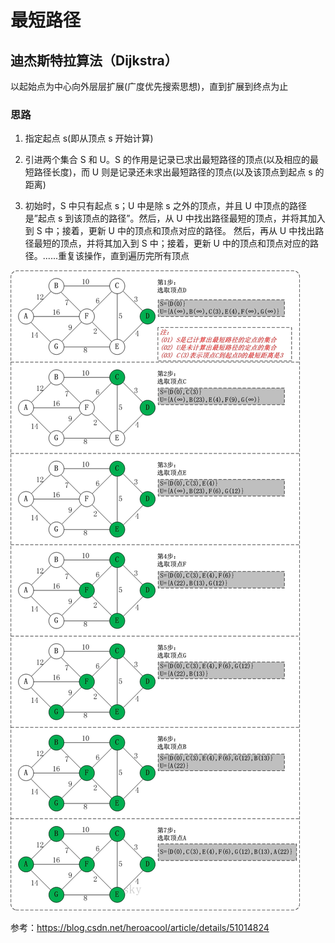 # 最短路径

## 迪杰斯特拉算法（Dijkstra）

以起始点为中心向外层层扩展(广度优先搜索思想)，直到扩展到终点为止

### 思路

1. 指定起点 s(即从顶点 s 开始计算)
2. 引进两个集合 S 和 U。S 的作用是记录已求出最短路径的顶点(以及相应的最短路径长度)，而 U 则是记录还未求出最短路径的顶点(以及该顶点到起点 s 的距离)

3. 初始时，S 中只有起点 s；U 中是除 s 之外的顶点，并且 U 中顶点的路径是”起点 s 到该顶点的路径”。然后，从 U 中找出路径最短的顶点，并将其加入到 S 中；接着，更新 U 中的顶点和顶点对应的路径。 然后，再从 U 中找出路径最短的顶点，并将其加入到 S 中；接着，更新 U 中的顶点和顶点对应的路径。......重复该操作，直到遍历完所有顶点

![img](./images/dijkstra.jpeg)

参考：<https://blog.csdn.net/heroacool/article/details/51014824>
